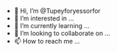 - 👋 Hi, I’m @Tupeyforyessorfor
- 👀 I’m interested in ...
- 🌱 I’m currently learning ...
- 💞️ I’m looking to collaborate on ...
- 📫 How to reach me ...

<!---
Tupeyforyessorfor/Tupeyforyessorfor is a ✨ special ✨ repository because its `README.md` (this file) appears on your GitHub profile.
You can click the Preview link to take a look at your changes.
--->
